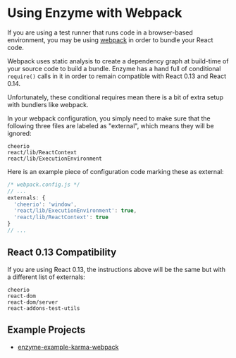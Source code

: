 # Using Enzyme with Webpack

If you are using a test runner that runs code in a browser-based environment, you may be using
[webpack]() in order to bundle your React code.

Webpack uses static analysis to create a dependency graph at build-time of your source code to
build a bundle. Enzyme has a hand full of conditional `require()` calls in it in order to remain
compatible with React 0.13 and React 0.14.

Unfortunately, these conditional requires mean there is a bit of extra setup with bundlers like
webpack.

In your webpack configuration, you simply need to make sure that the following three files are
labeled as "external", which means they will be ignored:

```
cheerio
react/lib/ReactContext
react/lib/ExecutionEnvironment
```

Here is an example piece of configuration code marking these as external:

```js
/* webpack.config.js */
// ...
externals: {
  'cheerio': 'window',
  'react/lib/ExecutionEnvironment': true,
  'react/lib/ReactContext': true
}
// ...
```

## React 0.13 Compatibility

If you are using React 0.13, the instructions above will be the same but with a different list of 
externals:

```
cheerio
react-dom
react-dom/server
react-addons-test-utils
```


## Example Projects

- [enzyme-example-karma-webpack](https://github.com/lelandrichardson/enzyme-example-karma-webpack)
